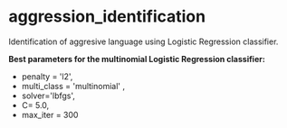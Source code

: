 # aggression_identification
Identification of aggresive language using Logistic Regression classifier.

**Best parameters for the multinomial Logistic Regression classifier:** 
  * penalty = 'l2',
  * multi_class = 'multinomial' ,
  * solver='lbfgs',
  * C= 5.0,
  * max_iter = 300
